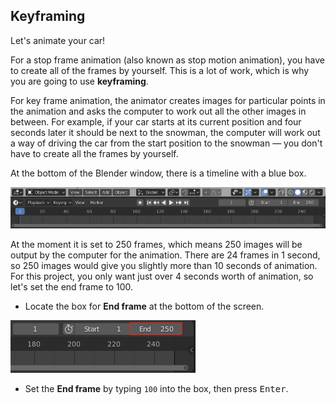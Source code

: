 ## Keyframing

Let's animate your car!

For a stop frame animation (also known as stop motion animation), you have to create all of the frames by yourself. This is a lot of work, which is why you are going to use **keyframing**.

For key frame animation, the animator creates images for particular points in the animation and asks the computer to work out all the other images in between. For example, if your car starts at its current position and four seconds later it should be next to the snowman, the computer will work out a way of driving the car from the start position to the snowman — you don't have to create all the frames by yourself.

At the bottom of the Blender window, there is a timeline with a blue box.

![Timeline](images/blender-timeline.png)

At the moment it is set to 250 frames, which means 250 images will be output by the computer for the animation. There are 24 frames in 1 second, so 250 images would give you slightly more than 10 seconds of animation. For this project, you only want just over 4 seconds worth of animation, so let's set the end frame to 100.

+ Locate the box for **End frame** at the bottom of the screen.

![End frame](images/end-frame.png)

+ Set the **End frame** by typing `100` into the box, then press <kbd>Enter</kbd>.